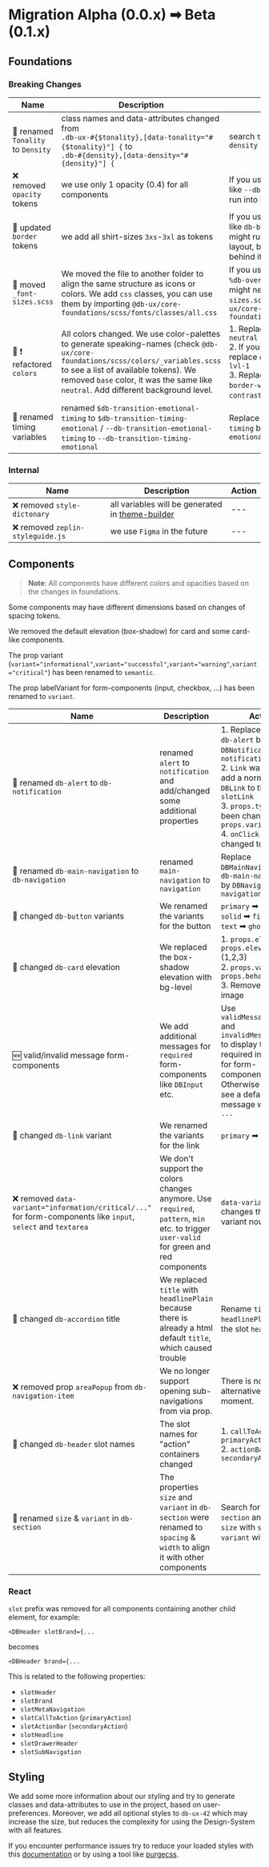 <!--
SPDX-FileCopyrightText: 2025 DB Systel GmbH

SPDX-License-Identifier: Apache-2.0
-->

# Migration Alpha (0.0.x) ➡ Beta (0.1.x)

## Foundations

### Breaking Changes

| Name                               | Description                                                                                                                                                                                                                                                    | Action                                                                                                                                                                                                        |
| ---------------------------------- | -------------------------------------------------------------------------------------------------------------------------------------------------------------------------------------------------------------------------------------------------------------- | ------------------------------------------------------------------------------------------------------------------------------------------------------------------------------------------------------------- |
| 🔄 renamed `Tonality` to `Density` | class names and data-attributes changed from <br/>`.db-ux-#{$tonality},[data-tonality="#{$tonality}"] {` to <br/>`.db-#{density},[data-density="#{density}"] {`                                                                                                | search `tonality` & replace with `density`                                                                                                                                                                    |
| ❌ removed `opacity` tokens        | we use only 1 opacity (0.4) for all components                                                                                                                                                                                                                 | If you use some of the tokens like `--db-opacity-sm` you might run into issues with your layout                                                                                                               |
| 🔄 updated `border` tokens         | we add all shirt-sizes `3xs`-`3xl` as tokens                                                                                                                                                                                                                   | If you use some of the tokens like `db-border-height-sm` you might run into issues with your layout, because the values behind it changed                                                                     |
| 🔄 moved `_font-sizes.scss`        | We moved the file to another folder to align the same structure as icons or colors. We add `css` classes, you can use them by importing `@db-ux/core-foundations/scss/fonts/classes/all.css`                                                                   | If you use some placeholder like `%db-overwrite-font-size-sm` you might need to import the `_font-sizes.scss` like this: `@use "@db-ux/core-foundations/build/scss/fonts";`                                   |
| 🔄 ❗ refactored `colors`          | All colors changed. We use color-palettes to generate speaking-names (check `@db-ux/core-foundations/scss/colors/_variables.scss` to see a list of available tokens). We removed `base` color, it was the same like `neutral`. Add different background level. | 1. Replace all `base` colors with `neutral`<br/>2. If you use the color class replace `db-bg-x` with `db-x-bg-lvl-1`<br/>3. Replace `border-strong`/ `border-weak` tokens with `contrast-high`/`contrast-low` |
| 🔄 renamed timing variables        | renamed `$db-transition-emotional-timing` to `$db-transition-timing-emotional` / `--db-transition-emotional-timing` to `--db-transition-timing-emotional`                                                                                                      | Replace `transition-emotional-timing` by `transition-timing-emotional`                                                                                                                                        |

### Internal

| Name                              | Description                                                                                              | Action |
| --------------------------------- | -------------------------------------------------------------------------------------------------------- | ------ |
| ❌ removed `style-dictonary`      | all variables will be generated in [theme-builder](https://github.com/db-ux-design-system/theme-builder) | ---    |
| ❌ removed `zeplin-styleguide.js` | we use `Figma` in the future                                                                             | ---    |

## Components

> **Note**: All components have different colors and opacities based on the changes in foundations.

Some components may have different dimensions based on changes of spacing tokens.

We removed the default elevation (box-shadow) for card and some card-like components.

The prop variant (`variant="informational"`,`variant="successful"`,`variant="warning"`,`variant="critical"`) has been renamed to `semantic`.

The prop labelVariant for form-components (input, checkbox, ...) has been renamed to `variant`.

| Name                                                                                                           | Description                                                                                                                             | Action                                                                                                                                                                                                                                                    |
| -------------------------------------------------------------------------------------------------------------- | --------------------------------------------------------------------------------------------------------------------------------------- | --------------------------------------------------------------------------------------------------------------------------------------------------------------------------------------------------------------------------------------------------------- |
| 🔄 renamed `db-alert` to `db-notification`                                                                     | renamed `alert` to `notification` and add/changed some additional properties                                                            | 1. Replace `DBAlert`, `db-alert` by `DBNotification` / `db-notification`<br/>2. `Link` was removed, add a normal `a` or `DBLink` to the `slotLink`<br/>3. `props.type` has been changed to `props.variant`<br/>4. `onClick` has been changed to `onClose` |
| 🔄 renamed `db-main-navigation` to `db-navigation`                                                             | renamed `main-navigation` to `navigation`                                                                                               | Replace `DBMainNavigation`, `db-main-navigation` by `DBNavigation` / `db-navigation`                                                                                                                                                                      |
| 🔄 changed `db-button` variants                                                                                | We renamed the variants for the button                                                                                                  | `primary` ➡ `brand`<br/>`solid` ➡ `filled`<br/>`text` ➡ `ghost`                                                                                                                                                                                        |
| 🔄 changed `db-card` elevation                                                                                 | We replaced the box-shadow elevation with bg-level                                                                                      | 1. `props.elevation` ➡ `props.elevationLevel` (1,2,3) <br/>2. `props.variant` ➡ `props.behaviour` <br/>3. Removed card-image                                                                                                                            |
| 🆕 valid/invalid message form-components                                                                       | We add additional messages for `required` form-components like `DBInput` etc.                                                           | Use `validMessage="XXX"` and `invalidMessage="XXX"` to display the required information for form-components. Otherwise you will see a default message with a `TODO: ...`                                                                                  |
| 🔄 changed `db-link` variant                                                                                   | We renamed the variants for the link                                                                                                    | `primary` ➡ `brand`                                                                                                                                                                                                                                      |
| ❌ removed `data-variant="information/critical/..."` for form-components like `input`, `select` and `textarea` | We don't support the colors changes anymore. Use `required`, `pattern`, `min` etc. to trigger `user-valid` for green and red components | `data-variant` changes the label variant now                                                                                                                                                                                                              |
| 🔄 changed `db-accordion` title                                                                                | We replaced `title` with `headlinePlain` because there is already a html default `title`, which caused trouble                          | Rename `title` to `headlinePlain` or use the slot `headline`                                                                                                                                                                                              |
| ❌ removed prop `areaPopup` from `db-navigation-item`                                                          | We no longer support opening sub-navigations from via prop.                                                                             | There is no alternative at the moment.                                                                                                                                                                                                                    |
| 🔄 changed `db-header` slot names                                                                              | The slot names for "action" containers changed                                                                                          | 1. `callToAction` ➡ `primaryAction` <br/>2. `actionBar` ➡ `secondaryAction`                                                                                                                                                                             |
| 🔄 renamed `size` & `variant` in `db-section`                                                                  | The properties `size` and `variant` in `db-section` were renamed to `spacing` & `width` to align it with other components               | Search for every `db-section` and replace `size` with `spacing` and `variant` with `width`                                                                                                                                                                |

### React

`slot` prefix was removed for all components containing another child element, for example:

```tsx
<DBHeader slotBrand={...
```

becomes

```tsx
<DBHeader brand={...
```

This is related to the following properties:

- `slotHeader`
- `slotBrand`
- `slotMetaNavigation`
- `slotCallToAction` (`primaryAction`)
- `slotActionBar` (`secondaryAction`)
- `slotHeadline`
- `slotDrawerHeader`
- `slotSubNavigation`

## Styling

We add some more information about our styling and try to generate classes and data-attributes to use in the project, based on user-preferences.
Moreover, we add all optional styles to `db-ux-42` which may increase the size, but reduces the complexity for using the Design-System with all features.

If you encounter performance issues try to reduce your loaded styles with this [documentation](https://github.com/db-ux-design-system/core-web/blob/main/packages/components/README.md#optimize-dependencies) or by using a tool like [purgecss](https://purgecss.com/).
